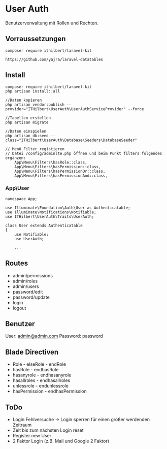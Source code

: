 # User Auth
Benutzerverwaltung mit Rollen und Rechten.

## Vorraussetzungen
```
composer require ithilbert/laravel-kit

https://github.com/yajra/laravel-datatables
```

## Install
```
composer require ithilbert/laravel-kit
php artisan install::all

//Daten kopieren
php artisan vendor:publish --provider="ITHilbert\UserAuth\UserAuthServiceProvider" --force

//Tabellen erstellen
php artisan migrate

//Daten einspielen
php artisan db:seed --class="ITHilbert\UserAuth\Database\Seeders\DatabaseSeeder" 

// Menü Filter registieren
// Datei /config/adminlte.php öffnen und beim Punkt filters folgendes ergänzen:
    App\Menu\Filters\hasRole::class,
    App\Menu\Filters\hasPermission::class,
    App\Menu\Filters\hasPermissionOr::class,
    App\Menu\Filters\hasPermissionAnd::class,
```

### App\User
```
namespace App;

use Illuminate\Foundation\Auth\User as Authenticatable;
use Illuminate\Notifications\Notifiable;
use ITHilbert\UserAuth\Traits\UserAuth;

class User extends Authenticatable
{
    use Notifiable;
    use UserAuth;

    ...
```


## Routes
- admin/permissions
- admin/roles
- admin/users
- password/edit
- password/update
- login
- logout

## Benutzer
User: admin@admin.com
Password: password


## Blade Directiven
- Role - elseRole - endRole
- hasRole - endhasRole
- hasanyrole - endhasanyrole
- hasallroles - endhasallroles
- unlessrole - endunlessrole
- hasPermission - endhasPermission


## ToDo
- Login Fehlversuche -> Login sperren für einen größer werdenden Zeitraum
- Zeit bis zum nächsten Login reset
- Register new User
- 2 Faktor Login (z.B. Mail und Google 2 Faktor)
